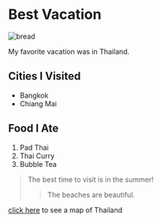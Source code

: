 # Best Vacation

![bread](http://lorempixel.com/400/200/)

My favorite vacation was in Thailand.

## Cities I Visited

* Bangkok
* Chiang Mai

## Food I Ate
1. Pad Thai
2. Thai Curry
3. Bubble Tea

>The best time to visit is in the summer!
>>The beaches are beautiful.

[click here](https://www.google.com/maps/place/Thailand/@13.0110993,96.9968134,6z/data=!3m1!4b1!4m5!3m4!1s0x304d8df747424db1:0x9ed72c880757e802!8m2!3d15.870032!4d100.992541) to see a map of Thailand
